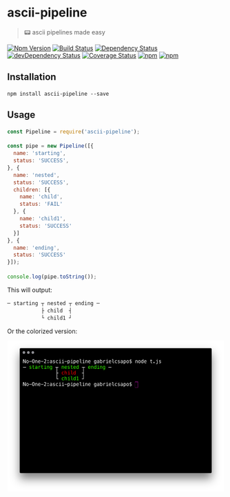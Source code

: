 # ascii-pipeline

> 📟 ascii pipelines made easy

[![Npm Version](https://img.shields.io/npm/v/ascii-pipeline.svg)](https://www.npmjs.com/package/ascii-pipeline)
[![Build Status](https://travis-ci.org/gabrielcsapo/ascii-pipeline.svg?branch=master)](https://travis-ci.org/gabrielcsapo/ascii-pipeline)
[![Dependency Status](https://starbuck.gabrielcsapo.com/badge/github/gabrielcsapo/ascii-pipeline/status.svg)](https://starbuck.gabrielcsapo.com/github/gabrielcsapo/ascii-pipeline)
[![devDependency Status](https://starbuck.gabrielcsapo.com/badge/github/gabrielcsapo/ascii-pipeline/dev-status.svg)](https://starbuck.gabrielcsapo.com/github/gabrielcsapo/ascii-pipeline#info=devDependencies)
[![Coverage Status](https://lcov-server.gabrielcsapo.com/badge/github%2Ecom/gabrielcsapo/ascii-pipeline.svg)](https://lcov-server.gabrielcsapo.com/coverage/github%2Ecom/gabrielcsapo/ascii-pipeline)
[![npm](https://img.shields.io/npm/dt/ascii-pipeline.svg?maxAge=2592000)]()
[![npm](https://img.shields.io/npm/dm/ascii-pipeline.svg?maxAge=2592000)]()

## Installation

```
npm install ascii-pipeline --save
```

## Usage

```js
const Pipeline = require('ascii-pipeline');

const pipe = new Pipeline([{
  name: 'starting',
  status: 'SUCCESS',
}, {
  name: 'nested',
  status: 'SUCCESS',
  children: [{
    name: 'child',
    status: 'FAIL'
  }, {
    name: 'child1',
    status: 'SUCCESS'
  }]
}, {
  name: 'ending',
  status: 'SUCCESS'
}]);

console.log(pipe.toString());
```

This will output:

```bash
─ starting ┬ nested ┬ ending ─
           ├ child  ┤         
           └ child1 ┘
```

Or the colorized version:

<p align="center">
  <img height="350px" src="./docs/output.png"/>
</p>
